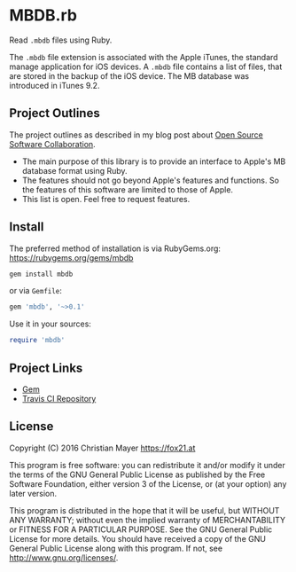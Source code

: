 # MBDB.rb

Read `.mbdb` files using Ruby.

The `.mbdb` file extension is associated with the Apple iTunes, the standard manage application for iOS devices. A `.mbdb` file contains a list of files, that are stored in the backup of the iOS device. The MB database was introduced in iTunes 9.2.

## Project Outlines

The project outlines as described in my blog post about [Open Source Software Collaboration](https://blog.fox21.at/2019/02/21/open-source-software-collaboration.html).

- The main purpose of this library is to provide an interface to Apple's MB database format using Ruby.
- The features should not go beyond Apple's features and functions. So the features of this software are limited to those of Apple.
- This list is open. Feel free to request features.

## Install

The preferred method of installation is via RubyGems.org:  
<https://rubygems.org/gems/mbdb>

```bash
gem install mbdb
```

or via `Gemfile`:

```ruby
gem 'mbdb', '~>0.1'
```

Use it in your sources:

```ruby
require 'mbdb'
```

## Project Links

- [Gem](https://rubygems.org/gems/mbdb)
- [Travis CI Repository](https://travis-ci.org/TheFox/mbdb.rb)

## License

Copyright (C) 2016 Christian Mayer <https://fox21.at>

This program is free software: you can redistribute it and/or modify it under the terms of the GNU General Public License as published by the Free Software Foundation, either version 3 of the License, or (at your option) any later version.

This program is distributed in the hope that it will be useful, but WITHOUT ANY WARRANTY; without even the implied warranty of MERCHANTABILITY or FITNESS FOR A PARTICULAR PURPOSE. See the GNU General Public License for more details. You should have received a copy of the GNU General Public License along with this program. If not, see <http://www.gnu.org/licenses/>.
